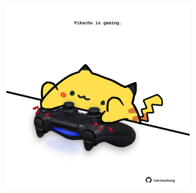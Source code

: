 <!-- built at 22/06/2025, 20:00:31 UTC -->
<p align="center">
  <img width="500" height="500" src="./ReadmeImage.svg">
</p>
